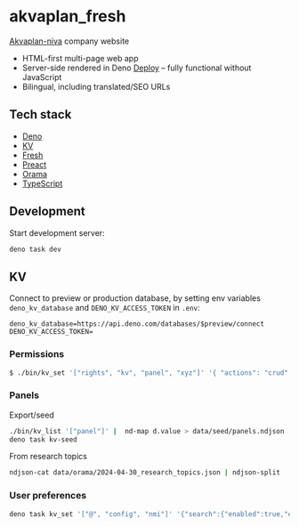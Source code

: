 # akvaplan_fresh

[Akvaplan-niva](https://akvaplan.no/) company website

- HTML-first multi-page web app
- Server-side rendered in Deno [Deploy](https://deno.com/deploy/) – fully
  functional without JavaScript
- Bilingual, including translated/SEO URLs

## Tech stack

- [Deno](https://deno.land/)
- [KV](https://deno.com/kv/)
- [Fresh](https://fresh.deno.dev/)
- [Preact](https://preactjs.com/)
- [Orama](https://oramasearch.com/)
- [TypeScript](https://www.typescriptlang.org/)

## Development

Start development server:

```sh
deno task dev
```

## KV

Connect to preview or production database, by setting env variables
`deno_kv_database` and `DENO_KV_ACCESS_TOKEN` in `.env`:

```
deno_kv_database=https://api.deno.com/databases/$preview/connect
DENO_KV_ACCESS_TOKEN=
```

### Permissions
```sh
$ ./bin/kv_set '["rights", "kv", "panel", "xyz"]' '{ "actions": "crud" }'

```

### Panels

Export/seed

```sh
./bin/kv_list '["panel"]' |  nd-map d.value > data/seed/panels.ndjson
deno task kv-seed
```

From research topics

```sh
ndjson-cat data/orama/2024-04-30_research_topics.json | ndjson-split  | nd-map '{id,text,intl: {name}}=d, intl={ no: { title: name.no}, en: { title: name.en } }, { id, theme: "dark", backdrop: true, image: { cloudinary: "snlcxc38hperptakjpi5" }, ...d, intl, comment: text, draft: true}' >> data/seed/panels.ndjson
```

### User preferences

```sh
deno task kv_set '["@", "config", "nmi"]' '{"search":{"enabled":true,"exclude":["person","pubs"]},"cristin":{"enabled":true}}'
```

